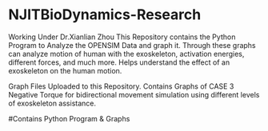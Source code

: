 # NJITBioDynamics-Research
Working Under Dr.Xianlian Zhou
This Repository contains the Python Program to Analyze the OPENSIM Data and graph it.
Through these graphs can analyze motion of human with the exoskeleton, activation energies, different forces, and much more.
Helps understand the effect of an exoskeleton on the human motion.

Graph Files Uploaded to this Repository.
Contains Graphs of CASE 3 Negative Torque for bidirectional movement simulation using different levels of exoskeleton assistance.

#Contains Python Program & Graphs
